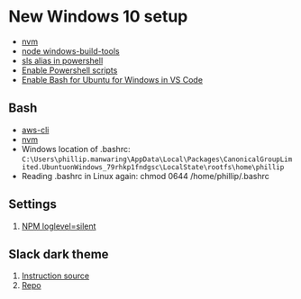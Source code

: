 # New Windows 10 setup
- [nvm](https://github.com/coreybutler/nvm-windows/)
- [node windows-build-tools](https://github.com/Microsoft/nodejs-guidelines/blob/master/windows-environment.md)
- [sls alias in powershell](https://stackoverflow.com/questions/43302843/serverless-framework-sls-conflicts-with-powershell-sls-select-string/43302844)
- [Enable Powershell scripts](https://stackoverflow.com/questions/4037939/powershell-says-execution-of-scripts-is-disabled-on-this-system)
- [Enable Bash for Ubuntu for Windows in VS Code](https://github.com/Microsoft/vscode/issues/22317)

## Bash
- [aws-cli](https://docs.aws.amazon.com/cli/latest/userguide/installing.html)
- [nvm](https://github.com/creationix/nvm)
- Windows location of .bashrc: `C:\Users\phillip.manwaring\AppData\Local\Packages\CanonicalGroupLimited.UbuntuonWindows_79rhkp1fndgsc\LocalState\rootfs\home\phillip`
- Reading .bashrc in Linux again: chmod 0644 /home/phillip/.bashrc

## Settings
1. [NPM loglevel=silent](https://docs.npmjs.com/files/npmrc)

## Slack dark theme
1. [Instruction source](https://www.howtogeek.com/368976/how-to-install-the-unofficial-dark-mode-for-slack/)
1. [Repo](https://github.com/widget-/slack-black-theme)
